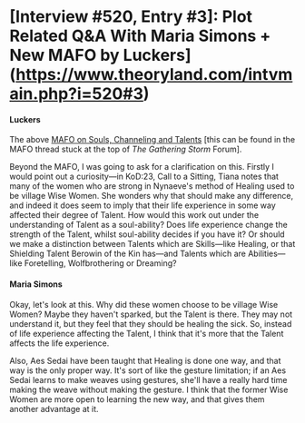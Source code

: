# [Interview #520, Entry #3]: Plot Related Q&A With Maria Simons + New MAFO by Luckers](https://www.theoryland.com/intvmain.php?i=520#3)

#### Luckers

The above
[MAFO on Souls, Channeling and Talents](hhttp://www.theoryland.com/intvmain.php?i=482#15)
[this can be found in the MAFO thread stuck at the top of
*The Gathering Storm*
Forum].

Beyond the MAFO, I was going to ask for a clarification on this. Firstly I would point out a curiosity—in KoD:23, Call to a Sitting, Tiana notes that many of the women who are strong in Nynaeve's method of Healing used to be village Wise Women. She wonders why that should make any difference, and indeed it does seem to imply that their life experience in some way affected their degree of Talent. How would this work out under the understanding of Talent as a soul-ability? Does life experience change the strength of the Talent, whilst soul-ability decides if you have it? Or should we make a distinction between Talents which are Skills—like Healing, or that Shielding Talent Berowin of the Kin has—and Talents which are Abilities—like Foretelling, Wolfbrothering or Dreaming?

#### Maria Simons

Okay, let's look at this. Why did these women choose to be village Wise Women? Maybe they haven't sparked, but the Talent is there. They may not understand it, but they feel that they should be healing the sick. So, instead of life experience affecting the Talent, I think that it's more that the Talent affects the life experience.

Also, Aes Sedai have been taught that Healing is done one way, and that way is the only proper way. It's sort of like the gesture limitation; if an Aes Sedai learns to make weaves using gestures, she'll have a really hard time making the weave without making the gesture. I think that the former Wise Women are more open to learning the new way, and that gives them another advantage at it.

